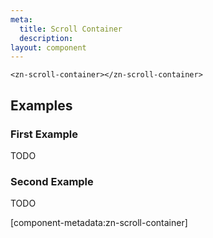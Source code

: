 ```yaml
---
meta:
  title: Scroll Container
  description:
layout: component
---
```


```html:preview
<zn-scroll-container></zn-scroll-container>
```

## Examples

### First Example

TODO

### Second Example

TODO

[component-metadata:zn-scroll-container]
